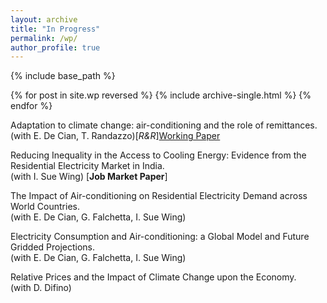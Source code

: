 ```yaml
---
layout: archive
title: "In Progress"
permalink: /wp/
author_profile: true
---
```


{% include base_path %}

{% for post in site.wp reversed %}
  {% include archive-single.html %}
{% endfor %}

Adaptation to climate change: air-conditioning and the role of remittances.  
(with E. De Cian, T. Randazzo)\[_R&R_\][Working Paper](https://fpavanello.github.io/files/Randazzo_et_al_WP.pdf)

Reducing Inequality in the Access to Cooling Energy: Evidence from the Residential Electricity Market in India.  
(with I. Sue Wing) \[**Job Market Paper**\]

The Impact of Air-conditioning on Residential Electricity Demand across World Countries.  
(with E. De Cian, G. Falchetta, I. Sue Wing)

Electricity Consumption and Air-conditioning: a Global Model and Future Gridded Projections.  
(with E. De Cian, G. Falchetta, I. Sue Wing)

Relative Prices and the Impact of Climate Change upon the Economy.  
(with D. Difino)
